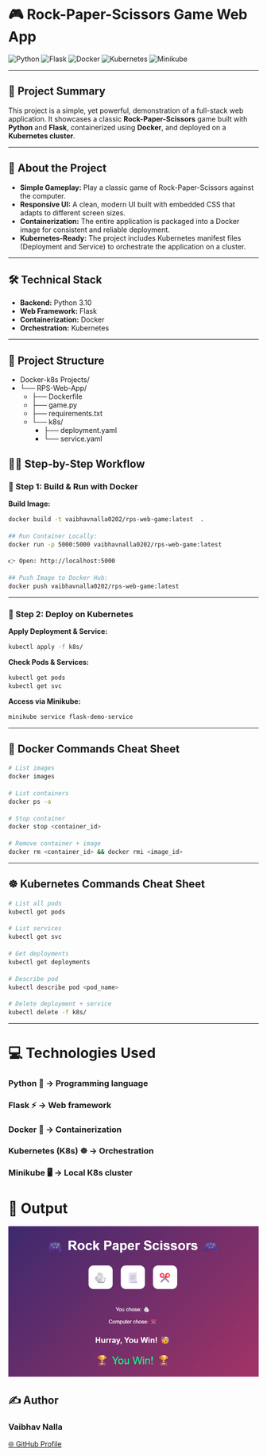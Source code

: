 # 🎮 Rock-Paper-Scissors Game Web App

![Python](https://img.shields.io/badge/Python-3.9-blue?logo=python&logoColor=white)
![Flask](https://img.shields.io/badge/Flask-Web%20Framework-green?logo=flask&logoColor=white)
![Docker](https://img.shields.io/badge/Docker-Containerization-blue?logo=docker&logoColor=white)
![Kubernetes](https://img.shields.io/badge/Kubernetes-Orchestration-326CE5?logo=kubernetes&logoColor=white)
![Minikube](https://img.shields.io/badge/Minikube-Local%20K8s-orange?logo=kubernetes&logoColor=white)

---

## 📄 Project Summary  
This project is a simple, yet powerful, demonstration of a full-stack web application. It showcases a classic **Rock-Paper-Scissors** game built with 
**Python** and **Flask**, containerized using **Docker**, and deployed on a **Kubernetes cluster**.

---

## 🚀 About the Project  
* **Simple Gameplay:** Play a classic game of Rock-Paper-Scissors against the computer.
* **Responsive UI:** A clean, modern UI built with embedded CSS that adapts to different screen sizes.
* **Containerization:** The entire application is packaged into a Docker image for consistent and reliable deployment.
* **Kubernetes-Ready:** The project includes Kubernetes manifest files (Deployment and Service) to orchestrate the application on a cluster.

---

## 🛠️ Technical Stack
* **Backend:** Python 3.10
* **Web Framework:** Flask
* **Containerization:** Docker
* **Orchestration:** Kubernetes

---

## 📁 Project Structure 

* Docker-k8s Projects/
* └── RPS-Web-App/
    * ├── Dockerfile
    * ├── game.py
    * ├── requirements.txt
    * └── k8s/
        * ├── deployment.yaml
        * └── service.yaml

## 👨‍💻 Step-by-Step Workflow  

### 🔹 Step 1: Build & Run with Docker  

**Build Image:**  
```bash
docker build -t vaibhavnalla0202/rps-web-game:latest  .

## Run Container Locally:
docker run -p 5000:5000 vaibhavnalla0202/rps-web-game:latest  

👉 Open: http://localhost:5000

## Push Image to Docker Hub:
docker push vaibhavnalla0202/rps-web-game:latest 

```
---

### 🔹 Step 2: Deploy on Kubernetes 
**Apply Deployment & Service:**
```bash
kubectl apply -f k8s/
```
**Check Pods & Services:**
```bash
kubectl get pods
kubectl get svc
```
**Access via Minikube:**
```bash
minikube service flask-demo-service
```
---

## 🐳 Docker Commands Cheat Sheet
```bash
# List images
docker images

# List containers
docker ps -a

# Stop container
docker stop <container_id>

# Remove container + image
docker rm <container_id> && docker rmi <image_id>
```
---

## ☸️ Kubernetes Commands Cheat Sheet
```bash
# List all pods
kubectl get pods

# List services
kubectl get svc

# Get deployments
kubectl get deployments

# Describe pod
kubectl describe pod <pod_name>

# Delete deployment + service
kubectl delete -f k8s/
```
---

# 💻 Technologies Used

### Python 🐍 → Programming language
### Flask ⚡ → Web framework
### Docker 🐳 → Containerization
### Kubernetes (K8s) ☸️ → Orchestration
### Minikube 🖥️ → Local K8s cluster

# 📸 Output

![Hello World Screenshot](output.png)

## ✍️ Author

### Vaibhav Nalla

[🌐 GitHub Profile](https://github.com/vaibhavnalla15/Docker-K8s-Projects.git)